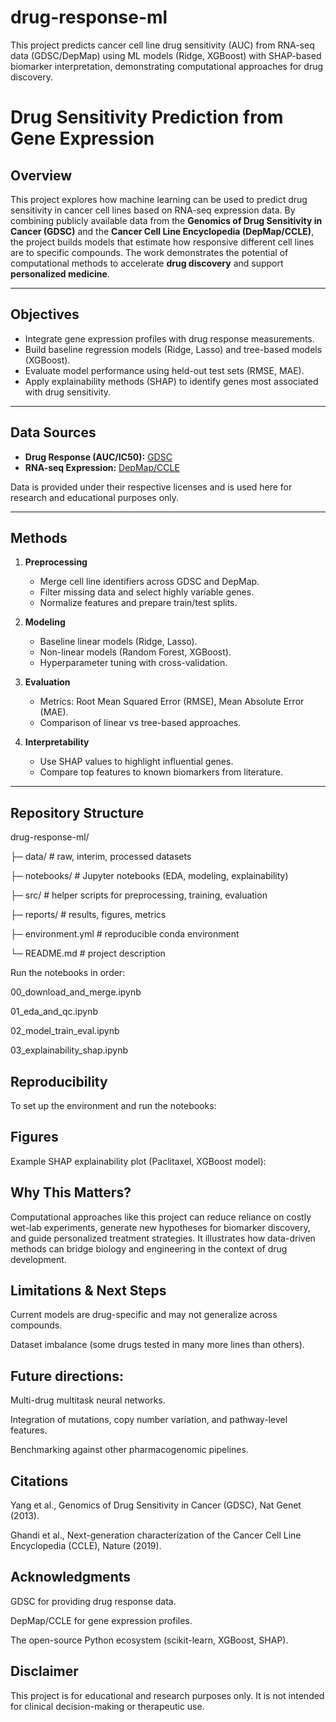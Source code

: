 # drug-response-ml
This project predicts cancer cell line drug sensitivity (AUC) from RNA-seq data (GDSC/DepMap) using ML models (Ridge, XGBoost) with SHAP-based biomarker interpretation, demonstrating computational approaches for drug discovery.

# Drug Sensitivity Prediction from Gene Expression

## Overview
This project explores how machine learning can be used to predict drug sensitivity in cancer cell lines based on RNA-seq expression data. By combining publicly available data from the **Genomics of Drug Sensitivity in Cancer (GDSC)** and the **Cancer Cell Line Encyclopedia (DepMap/CCLE)**, the project builds models that estimate how responsive different cell lines are to specific compounds. The work demonstrates the potential of computational methods to accelerate **drug discovery** and support **personalized medicine**.

---

## Objectives
- Integrate gene expression profiles with drug response measurements.  
- Build baseline regression models (Ridge, Lasso) and tree-based models (XGBoost).  
- Evaluate model performance using held-out test sets (RMSE, MAE).  
- Apply explainability methods (SHAP) to identify genes most associated with drug sensitivity.  

---

## Data Sources
- **Drug Response (AUC/IC50):** [GDSC](https://www.cancerrxgene.org/)  
- **RNA-seq Expression:** [DepMap/CCLE](https://depmap.org/portal/download/)  

Data is provided under their respective licenses and is used here for research and educational purposes only.

---

## Methods
1. **Preprocessing**  
   - Merge cell line identifiers across GDSC and DepMap.  
   - Filter missing data and select highly variable genes.  
   - Normalize features and prepare train/test splits.  

2. **Modeling**  
   - Baseline linear models (Ridge, Lasso).  
   - Non-linear models (Random Forest, XGBoost).  
   - Hyperparameter tuning with cross-validation.  

3. **Evaluation**  
   - Metrics: Root Mean Squared Error (RMSE), Mean Absolute Error (MAE).  
   - Comparison of linear vs tree-based approaches.  

4. **Interpretability**  
   - Use SHAP values to highlight influential genes.  
   - Compare top features to known biomarkers from literature.  

---
## Repository Structure

drug-response-ml/

├─ data/ # raw, interim, processed datasets

├─ notebooks/ # Jupyter notebooks (EDA, modeling, explainability)

├─ src/ # helper scripts for preprocessing, training, evaluation

├─ reports/ # results, figures, metrics

├─ environment.yml # reproducible conda environment

└─ README.md # project description

Run the notebooks in order:

00_download_and_merge.ipynb

01_eda_and_qc.ipynb

02_model_train_eval.ipynb

03_explainability_shap.ipynb

## Reproducibility
To set up the environment and run the notebooks:

## Figures

Example SHAP explainability plot (Paclitaxel, XGBoost model):

## Why This Matters?

Computational approaches like this project can reduce reliance on costly wet-lab experiments, generate new hypotheses for biomarker discovery, and guide personalized treatment strategies. It illustrates how data-driven methods can bridge biology and engineering in the context of drug development.

## Limitations & Next Steps

Current models are drug-specific and may not generalize across compounds.

Dataset imbalance (some drugs tested in many more lines than others).

## Future directions:

Multi-drug multitask neural networks.

Integration of mutations, copy number variation, and pathway-level features.

Benchmarking against other pharmacogenomic pipelines.

## Citations

Yang et al., Genomics of Drug Sensitivity in Cancer (GDSC), Nat Genet (2013).

Ghandi et al., Next-generation characterization of the Cancer Cell Line Encyclopedia (CCLE), Nature (2019).

## Acknowledgments

GDSC for providing drug response data.

DepMap/CCLE for gene expression profiles.

The open-source Python ecosystem (scikit-learn, XGBoost, SHAP).

## Disclaimer

This project is for educational and research purposes only. It is not intended for clinical decision-making or therapeutic use.

